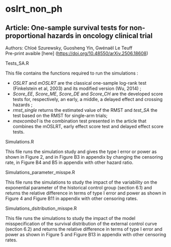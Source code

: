 # oslrt_non_ph

## Article: One-sample survival tests for non-proportional hazards in oncology clinical trial
Authors: Chloé Szurewsky, Guosheng Yin, Gwénaël Le Teuff  
Pre-print avaible [here] (https://doi.org/10.48550/arXiv.2506.18608)  

Tests_SA.R  

This file contains the functions required to run the simulations :  
- *OSLRT* and *mOSLRT* are the classical one-sample log-rank test (Finkelstein et al, 2003) and its modified version (Wu, 2014) ;  
- *Score_EE*, *Score_ME*, *Score_DE* and *Score_CH* are the developed score tests for, respectively, an early, a middle, a delayed effect and crossing hazards ;  
- *rmst_single* returns the estimated value of the RMST and *test_SA* the test based on the RMST for single-arm trials;  
- *maxcombo1* is the combination test presented in the article that combines the mOSLRT, early effect score test and delayed effect score tests.

Simulations.R

This file runs the simulation study and gives the type I error or power as shown in Figure 2, and in Figure B3 in appendix by changing the censoring rate, in Figure B4 and B5 in appendix with other hazard ratio. 

Simulations_parameter_misspe.R

This file runs the simulations to study the impact of the variability on the exponential parameter of the historical control group (section 6.1) and returns the relative difference in terms of type I error and power as shown in Figure 4 and Figure B11 in appendix with other censoring rates.

Simulations_dsitribution_misspe.R

This file runs the simulations to study the impact of the model misspecification of the survival distribution of the external control curve (section 6.2) and returns the relative difference in terms of type I error and power as shown in Figure 5 and Figure B13 in appendix with other censoring rates.
